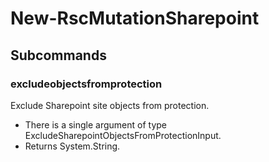 # New-RscMutationSharepoint
## Subcommands
### excludeobjectsfromprotection
Exclude Sharepoint site objects from protection.

- There is a single argument of type ExcludeSharepointObjectsFromProtectionInput.
- Returns System.String.
